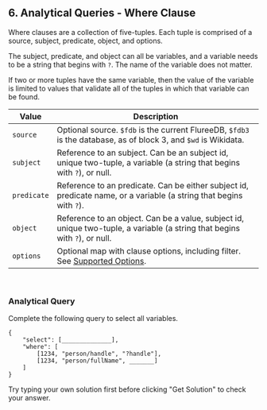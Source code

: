 ## 6. Analytical Queries - Where Clause

Where clauses are a collection of five-tuples. Each tuple is comprised of a source, subject, predicate, object, and options. 

The subject, predicate, and object can all be variables, and a variable needs to be a string that begins with `?`. The name of the variable does not matter.

If two or more tuples have the same variable, then the value of the variable is limited to values that validate all of the tuples in which that variable can be found. 

Value | Description
-- | -- 
`source` | Optional source. `$fdb` is the current FlureeDB, `$fdb3` is the database, as of block 3, and `$wd` is Wikidata. 
`subject` | Reference to an subject. Can be an subject id, unique two-tuple, a variable (a string that begins with `?`), or null.
`predicate` | Reference to an predicate. Can be either subject id, predicate name, or a variable (a string that begins with `?`).
`object` | Reference to an object. Can be a value, subject id, unique two-tuple, a variable (a string that begins with `?`), or null.
`options` | Optional map with clause options, including filter. See <a href="/docs/query/analytical-query#supported-options" target="_blank">Supported Options</a>.

<br/>

<div class="challenge">
<h3>Analytical Query</h3>
<p>Complete the following query to select all variables.</p>

```
{
    "select": [______________],
    "where": [
        [1234, "person/handle", "?handle"],
        [1234, "person/fullName", _______]
    ]
}
```

<p>Try typing your own solution first before clicking "Get Solution" to check your answer. </p>
</div>